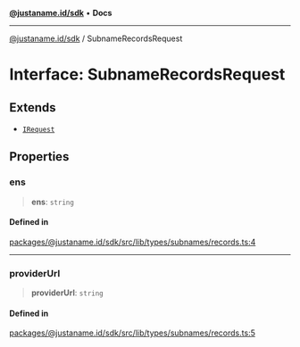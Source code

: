[**@justaname.id/sdk**](../README.md) • **Docs**

***

[@justaname.id/sdk](../globals.md) / SubnameRecordsRequest

# Interface: SubnameRecordsRequest

## Extends

- [`IRequest`](IRequest.md)

## Properties

### ens

> **ens**: `string`

#### Defined in

[packages/@justaname.id/sdk/src/lib/types/subnames/records.ts:4](https://github.com/JustaName-id/JustaName-sdk/blob/577c5c787ef18bf8ddf8b997f021738a0e8ca336/packages/@justaname.id/sdk/src/lib/types/subnames/records.ts#L4)

***

### providerUrl

> **providerUrl**: `string`

#### Defined in

[packages/@justaname.id/sdk/src/lib/types/subnames/records.ts:5](https://github.com/JustaName-id/JustaName-sdk/blob/577c5c787ef18bf8ddf8b997f021738a0e8ca336/packages/@justaname.id/sdk/src/lib/types/subnames/records.ts#L5)
